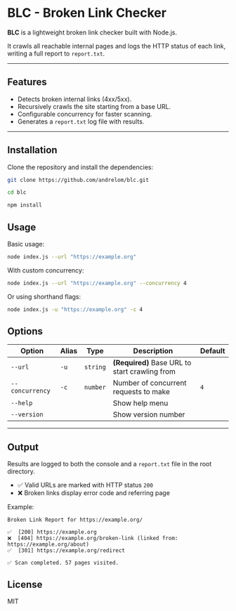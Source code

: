 # BLC - Broken Link Checker

**BLC** is a lightweight broken link checker built with Node.js.

It crawls all reachable internal pages and logs the HTTP status of each link, writing a full report to `report.txt`.

---

## Features

- Detects broken internal links (4xx/5xx).
- Recursively crawls the site starting from a base URL.
- Configurable concurrency for faster scanning.
- Generates a `report.txt` log file with results.

---

## Installation

Clone the repository and install the dependencies:

```bash
git clone https://github.com/andrelom/blc.git

cd blc

npm install
```

## Usage

Basic usage:

```bash
node index.js --url "https://example.org"
```

With custom concurrency:

```bash
node index.js --url "https://example.org" --concurrency 4
```

Or using shorthand flags:

```bash
node index.js -u "https://example.org" -c 4
```

## Options

| Option          | Alias | Type     | Description                                    | Default |
| --------------- | ----- | -------- | ---------------------------------------------- | ------- |
| `--url`         | `-u`  | `string` | **(Required)** Base URL to start crawling from |         |
| `--concurrency` | `-c`  | `number` | Number of concurrent requests to make          | `4`     |
| `--help`        |       |          | Show help menu                                 |         |
| `--version`     |       |          | Show version number                            |         |

---

## Output

Results are logged to both the console and a `report.txt` file in the root directory.

- ✅ Valid URLs are marked with HTTP status `200`
- ❌ Broken links display error code and referring page

Example:

```
Broken Link Report for https://example.org/

✅  [200] https://example.org
❌  [404] https://example.org/broken-link (linked from: https://example.org/about)
✅  [301] https://example.org/redirect

✅ Scan completed. 57 pages visited.

```

## License

MIT
